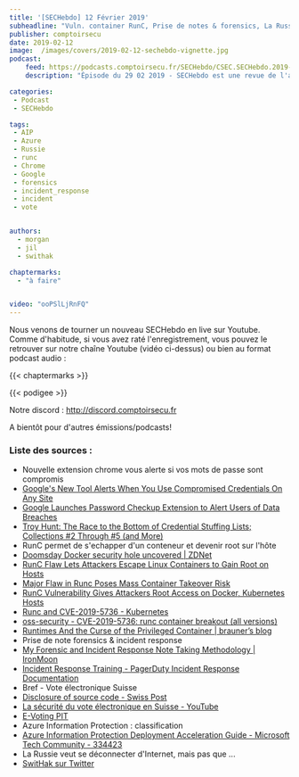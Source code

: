 ```yaml
---
title: '[SECHebdo] 12 Février 2019'
subheadline: "Vuln. container RunC, Prise de notes & forensics, La Russie se déconnecte, Google Password Checkup, Azure Information Protection, etc."
publisher: comptoirsecu
date: 2019-02-12
image:  /images/covers/2019-02-12-sechebdo-vignette.jpg
podcast:
    feed: https://podcasts.comptoirsecu.fr/SECHebdo/CSEC.SECHebdo.2019-02-12.mp3
    description: "Épisode du 29 02 2019 - SECHebdo est une revue de l'actualité cybersécurité réalisée en live sur Youtube, généralement le mardi soir."

categories:
 - Podcast
 - SECHebdo

tags:
 - AIP
 - Azure
 - Russie
 - runc
 - Chrome
 - Google
 - forensics
 - incident_response
 - incident
 - vote


authors:
  - morgan
  - jil
  - swithak

chaptermarks:
  - "à faire"


video: "ooPSlLjRnFQ"
---
```


Nous venons de tourner un nouveau SECHebdo en live sur Youtube. Comme d'habitude, si vous avez raté l'enregistrement, vous pouvez le retrouver sur notre chaîne Youtube (vidéo ci-dessus) ou bien au format podcast audio :

{{< chaptermarks >}}

{{< podigee >}}

Notre discord : <http://discord.comptoirsecu.fr>

A bientôt pour d'autres émissions/podcasts!

### Liste des sources :

*  Nouvelle extension chrome vous alerte si vos mots de passe sont compromis
  * [Google's New Tool Alerts When You Use Compromised Credentials On Any Site](https://amp.thehackernews.com/thn/2019/02/google-password-checkup-breaches.html)
  * [Google Launches Password Checkup Extension to Alert Users of Data Breaches](https://www.bleepingcomputer.com/news/security/google-launches-password-checkup-extension-to-alert-users-of-data-breaches/)
  * [Troy Hunt: The Race to the Bottom of Credential Stuffing Lists; Collections #2 Through #5 (and More)](https://www.troyhunt.com/the-race-to-the-bottom-of-credential-stuffing-lists-and-collections-2-through-5-and-more/)
*  RunC permet de s'echapper d'un conteneur et devenir root sur l'hôte
  * [Doomsday Docker security hole uncovered | ZDNet](https://www.zdnet.com/article/doomsday-docker-security-hole-uncovered/)
  * [RunC Flaw Lets Attackers Escape Linux Containers to Gain Root on Hosts](https://thehackernews.com/2019/02/linux-container-runc-docker.html)
  * [Major Flaw in Runc Poses Mass Container Takeover Risk](https://www.bankinfosecurity.com/major-flaw-found-in-open-source-container-runtime-a-12019)
  * [RunC Vulnerability Gives Attackers Root Access on Docker, Kubernetes Hosts](https://www.bleepingcomputer.com/news/security/runc-vulnerability-gives-attackers-root-access-on-docker-kubernetes-hosts/)
  * [Runc and CVE-2019-5736 - Kubernetes](https://kubernetes.io/blog/2019/02/11/runc-and-cve-2019-5736/)
  * [oss-security - CVE-2019-5736: runc container breakout (all versions)](https://www.openwall.com/lists/oss-security/2019/02/11/2)
  * [Runtimes And the Curse of the Privileged Container | brauner’s blog](https://brauner.github.io/2019/02/12/privileged-containers.html)
*  Prise de note forensics & incident response
  * [My Forensic and Incident Response Note Taking Methodology | IronMoon](http://ironmoon.net/2019/02/04/My-Forensic-and-Incident-Response-Note-Taking-Methodology.html)
  * [Incident Response Training - PagerDuty Incident Response Documentation](https://response.pagerduty.com/training/courses/incident_response/)
*  Bref - Vote électronique Suisse
  * [Disclosure of source code - Swiss Post](https://www.post.ch/en/business/a-z-of-subjects/industry-solutions/swiss-post-e-voting/e-voting-source-code?shortcut=evoting-sourcecode)
  * [La sécurité du vote électronique en Suisse - YouTube](https://www.youtube.com/watch?v=PimLEwCzWd0)
  * [E-Voting PIT](https://www.onlinevote-pit.ch/faq/)
*  Azure Information Protection : classification
  * [Azure Information Protection Deployment Acceleration Guide - Microsoft Tech Community - 334423](https://techcommunity.microsoft.com/t5/Azure-Information-Protection/Azure-Information-Protection-Deployment-Acceleration-Guide/ba-p/334423)
*  La Russie veut se déconnecter d'Internet, mais pas que ...
  * [SwitHak sur Twitter](https://twitter.com/SwitHak/status/1094657058081771520)
